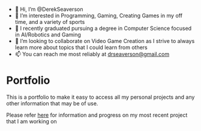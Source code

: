 - 👋 Hi, I’m @DerekSeaverson
- 👀 I’m interested in Programming, Gaming, Creating Games in my off time, and a variety of sports
- 🌱 I recently graduated pursuing a degree in Computer Science focused in AI/Robotics and Gaming
- 💞️ I’m looking to collaborate on Video Game Creation as I strive to always learn more about topics that I could learn from others
- 📫 You can reach me most reliably at drseaverson@gmail.com 


# Portfolio

This is a portfolio to make it easy to access all my personal projects and any other information that may be of use. 

Please refer [here]() for information and progress on my most recent project that I am working on
<!---
DerekSeaverson/DerekSeaverson is a ✨ special ✨ repository because its `README.md` (this file) appears on your GitHub profile.
You can click the Preview link to take a look at your changes.
--->

